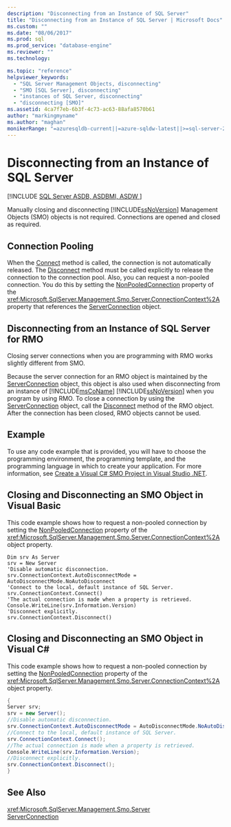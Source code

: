 ```yaml
---
description: "Disconnecting from an Instance of SQL Server"
title: "Disconnecting from an Instance of SQL Server | Microsoft Docs"
ms.custom: ""
ms.date: "08/06/2017"
ms.prod: sql
ms.prod_service: "database-engine"
ms.reviewer: ""
ms.technology: 

ms.topic: "reference"
helpviewer_keywords: 
  - "SQL Server Management Objects, disconnecting"
  - "SMO [SQL Server], disconnecting"
  - "instances of SQL Server, disconnecting"
  - "disconnecting [SMO]"
ms.assetid: 4ca7f7eb-6b3f-4c73-ac63-88afa8570b61
author: "markingmyname"
ms.author: "maghan"
monikerRange: "=azuresqldb-current||=azure-sqldw-latest||>=sql-server-2016||=sqlallproducts-allversions||>=sql-server-linux-2017||=azuresqldb-mi-current"
---
```

# Disconnecting from an Instance of SQL Server
[!INCLUDE [SQL Server ASDB, ASDBMI, ASDW ](../../../includes/applies-to-version/sql-asdb-asdbmi-asa.md)]

  Manually closing and disconnecting [!INCLUDE[ssNoVersion](../../../includes/ssnoversion-md.md)] Management Objects (SMO) objects is not required. Connections are opened and closed as required.  
  
## Connection Pooling  
 When the [Connect](/previous-versions/sql/sql-server-2014/ms199449(v=sql.120)) method is called, the connection is not automatically released. The [Disconnect](/previous-versions/sql/sql-server-2014/ms199428(v=sql.120)) method must be called explicitly to release the connection to the connection pool. Also, you can request a non-pooled connection. You do this by setting the [NonPooledConnection](/previous-versions/sql/sql-server-2014/ms214357(v=sql.120)) property of the <xref:Microsoft.SqlServer.Management.Smo.Server.ConnectionContext%2A> property that references the [ServerConnection](/previous-versions/sql/sql-server-2014/ms218641(v=sql.120)) object.  
  
## Disconnecting from an Instance of SQL Server for RMO  
 Closing server connections when you are programming with RMO works slightly different from SMO.  
  
 Because the server connection for an RMO object is maintained by the [ServerConnection](/previous-versions/sql/sql-server-2014/ms218641(v=sql.120)) object, this object is also used when disconnecting from an instance of [!INCLUDE[msCoName](../../../includes/msconame-md.md)] [!INCLUDE[ssNoVersion](../../../includes/ssnoversion-md.md)] when you program by using RMO. To close a connection by using the [ServerConnection](/previous-versions/sql/sql-server-2014/ms218641(v=sql.120)) object, call the [Disconnect](/previous-versions/sql/sql-server-2014/ms199428(v=sql.120)) method of the RMO object. After the connection has been closed, RMO objects cannot be used.  
  
## Example  
To use any code example that is provided, you will have to choose the programming environment, the programming template, and the programming language in which to create your application. For more information, see [Create a Visual C&#35; SMO Project in Visual Studio .NET](../../../relational-databases/server-management-objects-smo/how-to-create-a-visual-csharp-smo-project-in-visual-studio-net.md).  
 
  
## Closing and Disconnecting an SMO Object in Visual Basic  
 This code example shows how to request a non-pooled connection by setting the [NonPooledConnection](/previous-versions/sql/sql-server-2014/ms214357(v=sql.120)) property of the <xref:Microsoft.SqlServer.Management.Smo.Server.ConnectionContext%2A> object property.  
  
```VBNET
Dim srv As Server
srv = New Server
'Disable automatic disconnection.
srv.ConnectionContext.AutoDisconnectMode = AutoDisconnectMode.NoAutoDisconnect
'Connect to the local, default instance of SQL Server.
srv.ConnectionContext.Connect()
'The actual connection is made when a property is retrieved.
Console.WriteLine(srv.Information.Version)
'Disconnect explicitly.
srv.ConnectionContext.Disconnect()
```
  
## Closing and Disconnecting an SMO Object in Visual C#  
 This code example shows how to request a non-pooled connection by setting the [NonPooledConnection](/previous-versions/sql/sql-server-2014/ms214357(v=sql.120)) property of the <xref:Microsoft.SqlServer.Management.Smo.Server.ConnectionContext%2A> object property.  
  
```csharp  
{   
Server srv;   
srv = new Server();   
//Disable automatic disconnection.   
srv.ConnectionContext.AutoDisconnectMode = AutoDisconnectMode.NoAutoDisconnect;   
//Connect to the local, default instance of SQL Server.   
srv.ConnectionContext.Connect();   
//The actual connection is made when a property is retrieved.   
Console.WriteLine(srv.Information.Version);   
//Disconnect explicitly.   
srv.ConnectionContext.Disconnect();  
}  
```  
  
## See Also  
 <xref:Microsoft.SqlServer.Management.Smo.Server>   
 [ServerConnection](/previous-versions/sql/sql-server-2014/ms218641(v=sql.120))  
  
